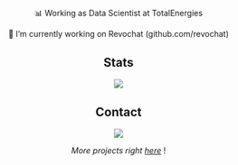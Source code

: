 <div align="center">
  </a>

## 
<p> 📊 Working as Data Scientist at TotalEnergies </p>
<p> 🔭 I’m currently working on Revochat (github.com/revochat)</p>

## Stats
  
 <!-- its an option
<p align = "center">
  <img src = "https://github-readme-stats.vercel.app/api?username=Luxchar&show_icons=true&theme=dark&line_height=27&hide_border=true">
</p>
-->

<p align = "center">
  <img src="https://github-readme-streak-stats.herokuapp.com/?user=Luxchar&show_icons=true&locale=en&layout=compact&theme=dark&line_height=0&hide_border=true"/>
</p>
<!-- 
<p align = "center">
<img title="Statistics" src="https://github-readme-stats.vercel.app/api/top-langs/?username=Luxchar&layout=compact" width="40%" />
<img title="Statistics" src="https://github-readme-stats.vercel.app/api/wakatime?username=@Luxchar&compact=True" width="40%"/>
</p>
-->

## Contact

<a href="https://linkedin.com/in/luc-charlopeau"><img src="https://img.shields.io/badge/linkedin-%230077B5.svg?style=for-the-badge&logo=linkedin&logoColor=white"/></a>

_More projects right [here](https://github.com/Luxchar?tab=repositories)_ !
